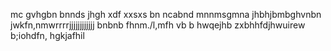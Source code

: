 mc
gvhgbn 
bnnds
jhgh
xdf
xxsxs
 bn
ncabnd
mnnmsgmna 
jhbhjbmbghvnbn jwkfn,nmwrrrrjjjjjjjjjjjj
bnbnb
fhnm./l,mfh
vb b
hwqejhb zxbhhfdjhwuirew
b;iohdfn,
hgkjafhil

